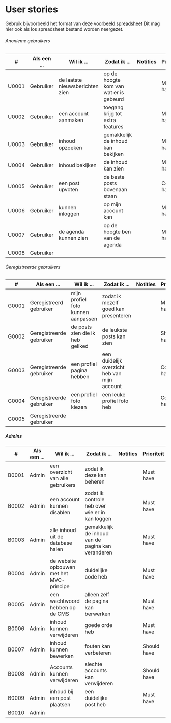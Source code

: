 # User stories

Gebruik bijvoorbeeld het format van deze [voorbeeld spreadsheet]
Dit mag hier ook als los spreadsheet bestand worden neergezet.

[voorbeeld spreadsheet]: <https://www.mountaingoatsoftware.com/blog/a-sample-format-for-a-spreadsheet-based-product-backlog>



###### Anonieme gebruikers

| # | Als een ... | Wil ik ... | Zodat ik ... | Notities | Prioriteit | Status |
| ------ | ------ | ------ | ------ | ------ | ------ | ------ |
| U0001 | Gebruiker | de laatste nieuwsberichten zien | op de hoogte kom van wat er is gebeurd | | Must have | TODO |
| U0002 | Gebruiker | een account aanmaken | toegang krijg tot extra features | | Must have | TODO |
| U0003 | Gebruiker | inhoud opzoeken | gemakkelijk de inhoud kan bekijken |  | Must have | TODO |
| U0004 | Gebruiker | inhoud bekijken | de inhoud kan zien |  | Must have | TODO |
| U0005 | Gebruiker | een post upvoten | de beste posts bovenaan staan |  | Could have | TODO |
| U0006 | Gebruiker | kunnen inloggen | op mijn account kan |  | Must have | TODO |
| U0007 | Gebruiker | de agenda kunnen zien | op de hoogte ben van de agenda |  | Must have | TODO |
| U0008 | Gebruiker |  |  |  |  | TODO |

###### Geregistreerde gebruikers
| # | Als een ... | Wil ik ... | Zodat ik ... | Notities | Prioriteit | Status |
| ------ | ------ | ------ | ------ | ------ | ------ | ------ |
| G0001 | Geregistreerd gebruiker | mijn profiel foto kunnen aanpassen | zodat ik mezelf goed kan presenteren | | Must have | TODO |
| G0002 | Geregistreerde gebruiker | de posts zien die ik heb geliked | de leukste posts kan zien |  | Should have | TODO |
| G0003 | Geregistreerde gebruiker | een profiel pagina hebben | een duidelijk overzicht heb van mijn account |  | Could have | TODO |
| G0004 | Geregistreerde gebruiker | een profiel foto kiezen | een leuke profiel foto heb |  | Could have | TODO |
| G0005 | Geregistreerde gebruiker |  |  |  |  | TODO |


##### Admins
| # | Als een ... | Wil ik ... | Zodat ik ... | Notities | Prioriteit | Status |
| ------ | ------ | ------ | ------ | ------ | ------ | ------ |
| B0001 | Admin | een overzicht van alle gebruikers | zodat ik deze kan beheren | | Must have | TODO |
| B0002 | Admin | een account kunnen disablen | zodat ik controle heb over wie er in kan loggen | | Must have | TODO |
| B0003 | Admin | alle inhoud uit de database halen | gemakkelijk de inhoud van de pagina kan veranderen |  | Must have | TODO |
| B0004 | Admin | de website opbouwen met het MVC-principe | duidelijke code heb |  | Must have | TODO |
| B0005 | Admin | een wachtwoord hebben op de CMS | alleen zelf de pagina kan berwerken |  | Must have | TODO |
| B0006 | Admin | inhoud kunnen verwijderen | goede orde heb |  | Must have | TODO |
| B0007 | Admin | inhoud kunnen bewerken | fouten kan verbeteren |  | Should have | TODO |
| B0008 | Admin | Accounts kunnen verwijderen | slechte accounts kan verwijderen |  | Should have | TODO |
| B0009 | Admin | inhoud bij een post plaatsen | een duidelijke post heb |  | Must have | TODO |
| B0010 | Admin |  |  |  |  | TODO |



